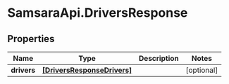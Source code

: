 # SamsaraApi.DriversResponse

## Properties
Name | Type | Description | Notes
------------ | ------------- | ------------- | -------------
**drivers** | [**[DriversResponseDrivers]**](DriversResponseDrivers.md) |  | [optional] 


